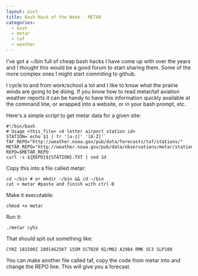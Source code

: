 ```yaml
---
layout: post
title: Bash Hack of the Week - METAR
categories:
  - bash
  - metar
  - taf
  - weather
---
```


I've got a ~/bin full of cheap bash hacks I have come up with over the years and I thought this would be a good forum to start sharing them.  Some of the more complex ones I might start commiting to github.   


I cycle to and from work/school a lot and I like to know what the prairie winds are going to be doing.  If you know how to read metar/taf aviation weather reports it can be handy to have this information quickly available at the command line, or wrapped into a website, or in your bash prompt, etc.


Here's a simple script to get metar data for a given site:

    #!/bin/bash
    # Usage <this_file> <4 letter airport station id>
    STATION=`echo $1 | tr '[a-z]' '[A-Z]'`
    TAF_REPO="http://weather.noaa.gov/pub/data/forecasts/taf/stations/"
    METAR_REPO="http://weather.noaa.gov/pub/data/observations/metar/stations/"
    REPO=$METAR_REPO
    curl -s ${REPO}${STATION}.TXT | sed 1d

Copy this into a file called metar:

    cd ~/bin # or mkdir ~/bin && cd ~/bin
    cat > metar #paste and finish with ctrl-D


Make it executable:

    chmod +x metar

Run it:

    ./metar cyhz

That should spit out something like:

    CYHZ 181500Z 28014G25KT 15SM SCT028 02/M02 A2984 RMK SC3 SLP108   

You can make another file called taf, copy the code from metar into and change the REPO line.  This will give you a forecast.
